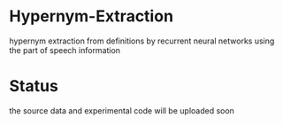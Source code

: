 # Hypernym-Extraction
hypernym extraction from definitions by recurrent neural networks using the part of speech information

# Status
the source data and experimental code will be uploaded soon
